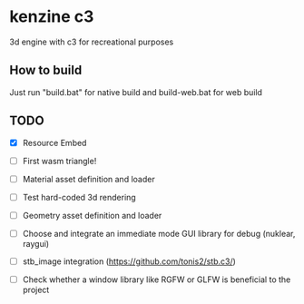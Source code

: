 # kenzine c3
3d engine with c3 for recreational purposes

## How to build
Just run "build.bat" for native build and build-web.bat for web build

## TODO
- [x] Resource Embed
- [ ] First wasm triangle!
- [ ] Material asset definition and loader
- [ ] Test hard-coded 3d rendering
- [ ] Geometry asset definition and loader


- [ ] Choose and integrate an immediate mode GUI library for debug (nuklear, raygui)
- [ ] stb_image integration (https://github.com/tonis2/stb.c3/)


- [ ] Check whether a window library like RGFW or GLFW is beneficial to the project
